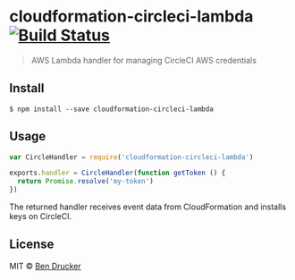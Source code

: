 # cloudformation-circleci-lambda [![Build Status](https://travis-ci.org/bendrucker/cloudformation-circleci-lambda.svg?branch=master)](https://travis-ci.org/bendrucker/cloudformation-circleci-lambda)

> AWS Lambda handler for managing CircleCI AWS credentials


## Install

```
$ npm install --save cloudformation-circleci-lambda
```


## Usage

```js
var CircleHandler = require('cloudformation-circleci-lambda')

exports.handler = CircleHandler(function getToken () {
  return Promise.resolve('my-token')
})
```

The returned handler receives event data from CloudFormation and installs keys on CircleCI.


## License

MIT © [Ben Drucker](http://bendrucker.me)
